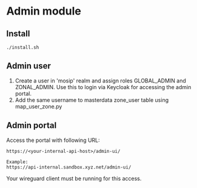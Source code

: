 # Admin module

## Install
```
./install.sh
```
## Admin user
1. Create a user in 'mosip' realm and assign roles GLOBAL_ADMIN and ZONAL_ADMIN. Use this to login via Keycloak for accessing the admin portal.
1. Add the same username to masterdata zone_user table using map_user_zone.py

## Admin portal
Access the portal with following URL:
```
https://<your-internal-api-host>/admin-ui/

Example:
https://api-internal.sandbox.xyz.net/admin-ui/
```
Your wireguard client must be running for this access.


